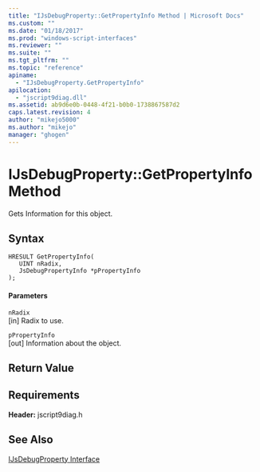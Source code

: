```yaml
---
title: "IJsDebugProperty::GetPropertyInfo Method | Microsoft Docs"
ms.custom: ""
ms.date: "01/18/2017"
ms.prod: "windows-script-interfaces"
ms.reviewer: ""
ms.suite: ""
ms.tgt_pltfrm: ""
ms.topic: "reference"
apiname: 
  - "IJsDebugProperty.GetPropertyInfo"
apilocation: 
  - "jscript9diag.dll"
ms.assetid: ab9d6e0b-0448-4f21-b0b0-1738867587d2
caps.latest.revision: 4
author: "mikejo5000"
ms.author: "mikejo"
manager: "ghogen"
---
```

# IJsDebugProperty::GetPropertyInfo Method
Gets Information for this object.  
  
## Syntax  
  
```  
HRESULT GetPropertyInfo(  
   UINT nRadix,  
   JsDebugPropertyInfo *pPropertyInfo  
);  
```  
  
#### Parameters  
 `nRadix`  
 [in] Radix to use.  
  
 `pPropertyInfo`  
 [out] Information about the object.  
  
## Return Value  
  
## Requirements  
 **Header:** jscript9diag.h  
  
## See Also  
 [IJsDebugProperty Interface](../../winscript/reference/ijsdebugproperty-interface.md)